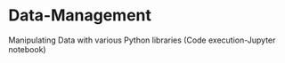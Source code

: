 # Data-Management

Manipulating Data with various Python libraries (Code execution-Jupyter notebook)

